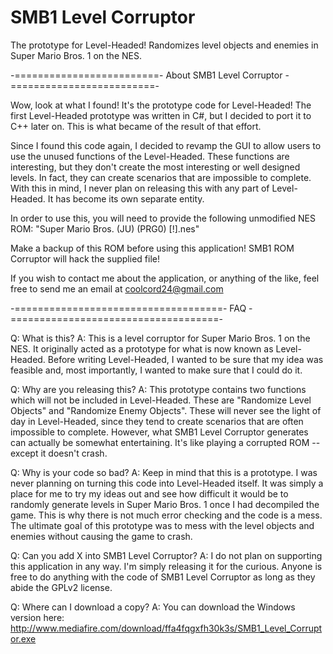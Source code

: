 SMB1 Level Corruptor
====================

The prototype for Level-Headed! Randomizes level objects and enemies in Super Mario Bros. 1 on the NES.

-=========================- About SMB1 Level Corruptor -=========================-

Wow, look at what I found! It's the prototype code for Level-Headed! The first
Level-Headed prototype was written in C#, but I decided to port it to C++
later on. This is what became of the result of that effort.

Since I found this code again, I decided to revamp the GUI to allow users to
use the unused functions of the Level-Headed. These functions are interesting,
but they don't create the most interesting or well designed levels. In fact,
they can create scenarios that are impossible to complete. With this in mind,
I never plan on releasing this with any part of Level-Headed. It has become
its own separate entity.

In order to use this, you will need to provide the following unmodified NES ROM:
"Super Mario Bros. (JU) (PRG0) [!].nes"

Make a backup of this ROM before using this application! SMB1 ROM Corruptor will
hack the supplied file!

If you wish to contact me about the application, or anything of the like,
feel free to send me an email at coolcord24@gmail.com

-====================================- FAQ -====================================-

Q: What is this?
A: This is a level corruptor for Super Mario Bros. 1 on the NES. It originally acted
   as a prototype for what is now known as Level-Headed. Before writing Level-Headed,
   I wanted to be sure that my idea was feasible and, most importantly, I wanted to
   make sure that I could do it.

Q: Why are you releasing this?
A: This prototype contains two functions which will not be included in Level-Headed.
   These are "Randomize Level Objects" and "Randomize Enemy Objects". These will never
   see the light of day in Level-Headed, since they tend to create scenarios that are
   often impossible to complete. However, what SMB1 Level Corruptor generates can
   actually be somewhat entertaining. It's like playing a corrupted ROM -- except it
   doesn't crash.

Q: Why is your code so bad?
A: Keep in mind that this is a prototype. I was never planning on turning this code
   into Level-Headed itself. It was simply a place for me to try my ideas out and see
   how difficult it would be to randomly generate levels in Super Mario Bros. 1 once
   I had decompiled the game. This is why there is not much error checking and the code
   is a mess. The ultimate goal of this prototype was to mess with the level objects
   and enemies without causing the game to crash.
   
 Q: Can you add X into SMB1 Level Corruptor?
 A: I do not plan on supporting this application in any way. I'm simply releasing
    it for the curious. Anyone is free to do anything with the code of SMB1 Level
	Corruptor as long as they abide the GPLv2 license.

Q: Where can I download a copy?
A: You can download the Windows version here:
   http://www.mediafire.com/download/ffa4fqgxfh30k3s/SMB1_Level_Corruptor.exe
